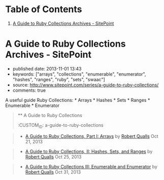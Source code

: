 
# Table of Contents

1.  [A Guide to Ruby Collections Archives - SitePoint](#a-guide-to-ruby-collections-archives---sitepoint)


<a id="a-guide-to-ruby-collections-archives---sitepoint"></a>

# A Guide to Ruby Collections Archives - SitePoint

-   published date: 2013-11-01 13:43
-   keywords: ["arrays", "collections", "enumerable", "enumerator", "hashes", "ranges", "ruby", "sets", "swaac"]
-   source: <http://www.sitepoint.com/series/a-guide-to-ruby-collections/>
-   comments: true

A useful guide Ruby Collections: \* Arrays \* Hashes \* Sets \* Ranges \* Enumerable \* Enumerator

> \*\* A Guide to Ruby Collections
> 
> :CUSTOM<sub>ID</sub>: a-guide-to-ruby-collections

> 
> 
> -   [A Guide to Ruby Collections, Part I: Arrays](http://www.sitepoint.com/guide-ruby-collections-part-arrays/) by [Robert Qualls](http://www.sitepoint.com/author/rqualls/) Oct 21, 2013

> 
> 
> -   [A Guide to Ruby Collections, II: Hashes, Sets, and Ranges](http://www.sitepoint.com/guide-ruby-collections-ii-hashes-sets-ranges/) by [Robert Qualls](http://www.sitepoint.com/author/rqualls/) Oct 25, 2013

> 
> 
> -   [A Guide to Ruby Collections III: Enumerable and Enumerator](http://www.sitepoint.com/guide-ruby-collections-iii-enumerable-enumerator/) by [Robert Qualls](http://www.sitepoint.com/author/rqualls/) Oct 31, 2013

